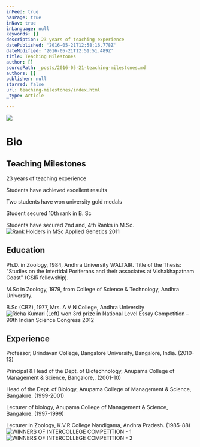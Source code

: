 ```yaml
---
inFeed: true
hasPage: true
inNav: true
inLanguage: null
keywords: []
description: 23 years of teaching experience
datePublished: '2016-05-21T12:58:16.778Z'
dateModified: '2016-05-21T12:51:51.489Z'
title: Teaching Milestones
author: []
sourcePath: _posts/2016-05-21-teaching-milestones.md
authors: []
publisher: null
starred: false
url: teaching-milestones/index.html
_type: Article

---
```

![](https://the-grid-user-content.s3-us-west-2.amazonaws.com/052a26df-96b0-4239-abe4-f96ef9c2e944.jpg)

# Bio

## Teaching Milestones

23 years of teaching experience

Students have achieved excellent results 

Two students have won university gold medals

Student secured 10th rank in B. Sc

Students have secured 2nd and, 4th Ranks in M.Sc.
![Rank Holders in MSc Applied Genetics 2011](https://the-grid-user-content.s3-us-west-2.amazonaws.com/e51dca56-7962-4c36-9a5e-c42228dc4c86.jpg)

## Education

Ph.D. in Zoology, 1984, Andhra University WALTAIR. Title of the Thesis: "Studies on the Intertidal Poriferans and their associates at Vishakhapatnam Coast" (CSIR fellowship). 

M.Sc in Zoology, 1979, from College of Science & Technology, Andhra University.

B.Sc (CBZ), 1977, Mrs. A V N College, Andhra University
![Richa Kumari (Left) won 3rd prize in National Level Essay Competition – 99th Indian Science Congress 2012 ](https://the-grid-user-content.s3-us-west-2.amazonaws.com/879634ac-a6bc-4d82-b17d-789b825be589.jpg)

## Experience

Professor, Brindavan College, Bangalore University, Bangalore, India. (2010-13) 

Principal & Head of the Dept. of Biotechnology, Anupama College of Management & Science, Bangalore,. (2001-10) 

Head of the Dept. of Biology, Anupama College of Management & Science, Bangalore. (1999-2001) 

Lecturer of biology, Anupama College of Management & Science, Bangalore. (1997-1999) 

Lecturer in Zoology, K.V.R College Nandigama, Andhra Pradesh. (1985-88)
![WINNERS OF INTERCOLLEGE COMPETITION - 1](https://the-grid-user-content.s3-us-west-2.amazonaws.com/4ee2e321-e529-4964-b292-fd867a2de855.jpg)
![WINNERS OF INTERCOLLEGE COMPETITION - 2](https://the-grid-user-content.s3-us-west-2.amazonaws.com/fd6ad6ad-6694-42c7-9e2c-9bd703d99f91.jpg)